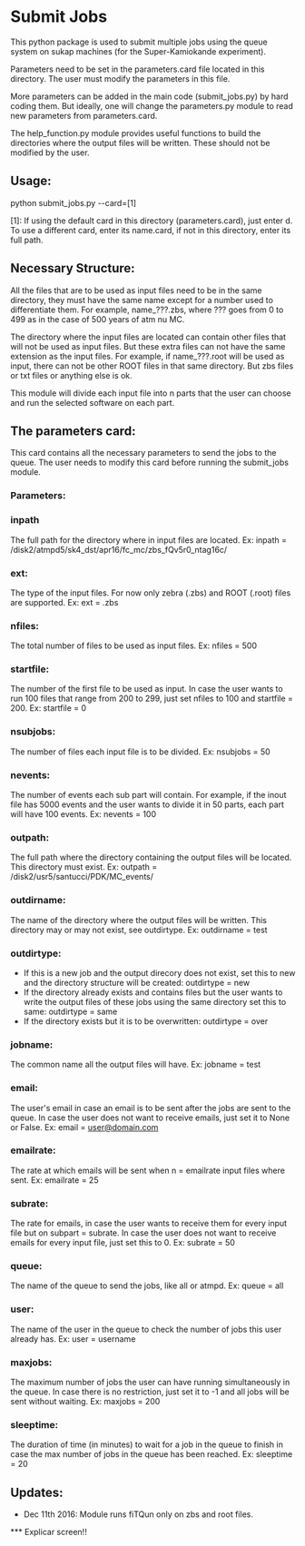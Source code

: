 # Submit Jobs

This python package is used to submit multiple jobs using the queue system on sukap machines
(for the Super-Kamiokande experiment).

Parameters need to be set in the parameters.card file located in this directory.
The user must modify the parameters in this file.

More parameters can be added in the main code (submit_jobs.py) by hard coding them. But ideally,
one will change the parameters.py module to read new parameters from parameters.card.

The help_function.py module provides useful functions to build the directories where the output files
will be written. These should not be modified by the user.

## Usage:
python submit_jobs.py --card=[1]

[1]: If using the default card in this directory (parameters.card), just enter d.
To use a different card, enter its name.card, if not in this directory, enter its full path.

## Necessary Structure:
All the files that are to be used as input files need to be in the same directory, they must have the same name except for a number used to differentiate them. For example, name_???.zbs, where ??? goes from 0 to 499 as in the case of 500 years of atm nu MC.

The directory where the input files are located can contain other files that will not be used as input files. But these extra files can not have the same extension as the input files. For example, if name_???.root will be used as input, there can not be other ROOT files in that same directory. But zbs files or txt files or anything else is ok.

This module will divide each input file into n parts that the user can choose and run the selected software on each part.

## The parameters card:
This card contains all the necessary parameters to send the jobs to the queue. The user needs to modify this card before running the submit_jobs module.

### Parameters:
### inpath
The full path for the directory where in input files are located. Ex:
inpath = /disk2/atmpd5/sk4_dst/apr16/fc_mc/zbs_fQv5r0_ntag16c/

### ext:
The type of the input files. For now only zebra (.zbs) and ROOT (.root) files are supported. Ex:
ext = .zbs

### nfiles:
The total number of files to be used as input files. Ex:
nfiles = 500

### startfile:
The number of the first file to be used as input. In case the user wants to run 100 files that range from 200 to 299, just set nfiles to 100 and startfile = 200. Ex:
startfile = 0

### nsubjobs:
The number of files each input file is to be divided. Ex:
nsubjobs = 50

### nevents:
The number of events each sub part will contain. For example, if the inout file has 5000 events and the user wants to divide it in 50 parts, each part will have 100 events. Ex:
nevents = 100

### outpath:
The full path where the directory containing the output files will be located. This directory must exist. Ex:
outpath = /disk2/usr5/santucci/PDK/MC_events/

### outdirname:
The name of the directory where the output files will be written. This directory may or may not exist, see outdirtype. Ex:
outdirname = test

### outdirtype:
- If this is a new job and the output direcory does not exist, set this to new and the directory structure will be created: outdirtype = new
- If the directory already exists and contains files but the user wants to write the output files of these jobs using the same directory set this to same: outdirtype = same
- If the directory exists but it is to be overwritten: outdirtype = over

### jobname:
The common name all the output files will have. Ex:
jobname = test

### email:
The user's email in case an email is to be sent after the jobs are sent to the queue. In case the user does not want to receive emails, just set it to None or False. Ex:
email = user@domain.com

### emailrate:
The rate at which emails will be sent when n = emailrate input files where sent. Ex:
emailrate = 25

### subrate:
The rate for emails, in case the user wants to receive them for every input file but on subpart = subrate. In case the user does not want to receive emails for every input file, just set this to 0. Ex:
subrate = 50

### queue:
The name of the queue to send the jobs, like all or atmpd. Ex:
queue = all

### user:
The name of the user in the queue to check the number of jobs this user already has. Ex:
user = username

### maxjobs:
The maximum number of jobs the user can have running simultaneously in the queue. In case there is no restriction, just set it to -1 and all jobs will be sent without waiting. Ex:
maxjobs = 200

### sleeptime:
The duration of time (in minutes) to wait for a job in the queue to finish in case the max number of jobs in the queue has been reached. Ex:
sleeptime = 20

## Updates:

- Dec 11th 2016: Module runs fiTQun only on zbs and root files.

*** Explicar screen!!